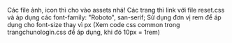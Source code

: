 Các file ảnh, icon thì cho vào assets nhá!
Các trang thì link với file reset.css và áp dụng các font-family: "Roboto", san-serif; Sử dụng đơn vị rem để áp dụng cho font-size thay vì px
(Xem code css common trong trangchunologin.css để áp dụng, khi đó 10px = 1rem)

